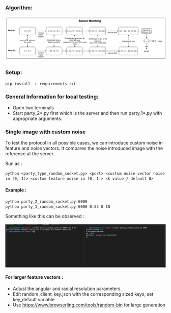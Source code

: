  ### Algorithm:
 ![alt text](./resources/scheme.png)
 
 ### Setup:
 ```
 pip install -r requirements.txt
 ```

 
 ### General Information for local testing: 
 * Open two terminals
 * Start party_2*.py first which is the server and then run party_1*.py with appropriate arguments. 
 

### Single image with custom noise

To test the protocol in all possible cases, we can introduce custom noise in feature and noise vectors. It compares the noise introduced image with the reference at the server.

Run as :
 ```
 python <party_type_random_socket.py> <port> <custom noise vector noise in [0, 1]> <custom feature noise in [0, 1]> <k value / default 0>
 ```

#### Example   :
 ```
 python party_2_random_socket.py 6000 
 python party_1_random_socket.py 6000 0.53 0 10
 ```
 Something like this can be observed : <br><br>
 ![alt text](./resources/out.png)


 

 #### For larger feature vectors : 
 * Adjust the angular and radial resolution parameters.
 * Edit random_client_key.json with the corresponding sized keys, set key_default variable
 * Use https://www.browserling.com/tools/random-bin for large generation
